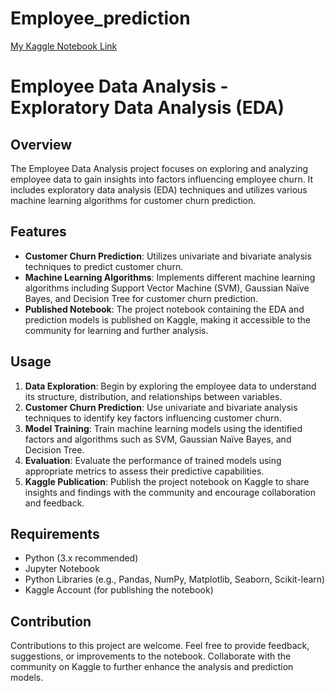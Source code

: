 # Employee_prediction
[My Kaggle Notebook Link ](https://www.kaggle.com/code/abhilasha2003/employee-dataset-complete-analysis-and-modelling)

# Employee Data Analysis - Exploratory Data Analysis (EDA)

## Overview
The Employee Data Analysis project focuses on exploring and analyzing employee data to gain insights into factors influencing employee churn. It includes exploratory data analysis (EDA) techniques and utilizes various machine learning algorithms for customer churn prediction.

## Features
- **Customer Churn Prediction**: Utilizes univariate and bivariate analysis techniques to predict customer churn.
- **Machine Learning Algorithms**: Implements different machine learning algorithms including Support Vector Machine (SVM), Gaussian Naïve Bayes, and Decision Tree for customer churn prediction.
- **Published Notebook**: The project notebook containing the EDA and prediction models is published on Kaggle, making it accessible to the community for learning and further analysis.

## Usage
1. **Data Exploration**: Begin by exploring the employee data to understand its structure, distribution, and relationships between variables.
2. **Customer Churn Prediction**: Use univariate and bivariate analysis techniques to identify key factors influencing customer churn.
3. **Model Training**: Train machine learning models using the identified factors and algorithms such as SVM, Gaussian Naïve Bayes, and Decision Tree.
4. **Evaluation**: Evaluate the performance of trained models using appropriate metrics to assess their predictive capabilities.
5. **Kaggle Publication**: Publish the project notebook on Kaggle to share insights and findings with the community and encourage collaboration and feedback.

## Requirements
- Python (3.x recommended)
- Jupyter Notebook
- Python Libraries (e.g., Pandas, NumPy, Matplotlib, Seaborn, Scikit-learn)
- Kaggle Account (for publishing the notebook)

## Contribution
Contributions to this project are welcome. Feel free to provide feedback, suggestions, or improvements to the notebook. Collaborate with the community on Kaggle to further enhance the analysis and prediction models.
